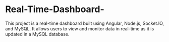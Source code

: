 # Real-Time-Dashboard-
This project is a real-time dashboard built using Angular, Node.js, Socket.IO, and MySQL. It allows users to view and monitor data in real-time as it is updated in a MySQL database.
